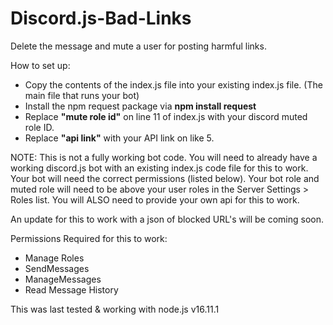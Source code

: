 # Discord.js-Bad-Links
Delete the message and mute a user for posting harmful links.

How to set up:
- Copy the contents of the index.js file into your existing index.js file. (The main file that runs your bot)
- Install the npm request package via **npm install request**
- Replace **"mute role id"** on line 11 of index.js with your discord muted role ID.
- Replace **"api link"** with your API link on like 5.


NOTE: This is not a fully working bot code. You will need to already have a working discord.js bot with an existing index.js code file for this to work.
      Your bot will need the correct permissions (listed below). Your bot role and muted role will need to be above your user roles in the Server Settings > Roles list.
      You will ALSO need to provide your own api for this to work.
      
      
An update for this to work with a json of blocked URL's will be coming soon.

Permissions Required for this to work:
- Manage Roles
- SendMessages 
- ManageMessages
- Read Message History



This was last tested & working with node.js v16.11.1
